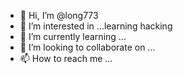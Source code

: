 - 👋 Hi, I’m @long773
- 👀 I’m interested in ...learning hacking 
- 🌱 I’m currently learning ...
- 💞️ I’m looking to collaborate on ...
- 📫 How to reach me ...

<!---
long773/long773 is a ✨ special ✨ repository because its `README.md` (this file) appears on your GitHub profile.
You can click the Preview link to take a look at your changes.
--->
